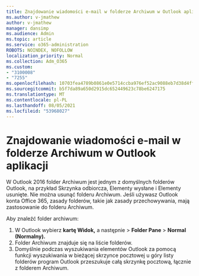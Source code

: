```yaml
---
title: Znajdowanie wiadomości e-mail w folderze Archiwum w Outlook aplikacji
ms.author: v-jmathew
author: v-jmathew
manager: dansimp
ms.audience: Admin
ms.topic: article
ms.service: o365-administration
ROBOTS: NOINDEX, NOFOLLOW
localization_priority: Normal
ms.collection: Adm_O365
ms.custom:
- "3100008"
- "7255"
ms.openlocfilehash: 10703fea4789b0861e0e5714ccba976ef52ac9088eb7d38d4ff8e95236a413c3
ms.sourcegitcommit: b5f7da89a650d2915dc652449623c78be6247175
ms.translationtype: MT
ms.contentlocale: pl-PL
ms.lasthandoff: 08/05/2021
ms.locfileid: "53968027"
---
```

# <a name="find-email-in-archive-folder-in-outlook-app"></a>Znajdowanie wiadomości e-mail w folderze Archiwum w Outlook aplikacji

W Outlook 2016 folder Archiwum jest jednym z domyślnych folderów Outlook, na przykład Skrzynka odbiorcza, Elementy wysłane i Elementy usunięte. Nie można usunąć folderu Archiwum. Jeśli używasz Outlook konta Office 365, zasady folderów, takie jak zasady przechowywania, mają zastosowanie do folderu Archiwum.

Aby znaleźć folder archiwum:

1. W Outlook wybierz **kartę Widok,** a następnie > **Folder Pane**  >  **Normal (Normalny).**
2. Folder Archiwum znajduje się na liście folderów.
3. Domyślnie podczas wyszukiwania elementów Outlook za pomocą funkcji wyszukiwania w bieżącej skrzynce pocztowej u góry listy folderów program Outlook przeszukuje całą skrzynkę pocztową, łącznie z folderem Archiwum.
